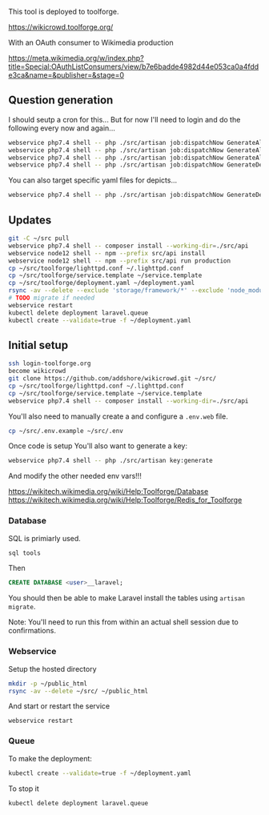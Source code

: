 This tool is deployed to toolforge.

https://wikicrowd.toolforge.org/

With an OAuth consumer to Wikimedia production

https://meta.wikimedia.org/w/index.php?title=Special:OAuthListConsumers/view/b7e6badde4982d44e053ca0a4fdde3ca&name=&publisher=&stage=0

## Question generation

I should seutp a cron for this...
But for now I'll need to login and do the following every now and again...

```sh
webservice php7.4 shell -- php ./src/artisan job:dispatchNow GenerateAliasQuestions enwiki 200
webservice php7.4 shell -- php ./src/artisan job:dispatchNow GenerateAliasQuestions dewiki 100
webservice php7.4 shell -- php ./src/artisan job:dispatchNow GenerateAliasQuestions plwiki 100
webservice php7.4 shell -- php ./src/artisan job:dispatchNow GenerateDepictsQuestionsYaml
```

You can also target specific yaml files for depicts...

```sh
webservice php7.4 shell -- php ./src/artisan job:dispatchNow GenerateDepictsQuestionsYaml ./src/spec/depicts/food/burger.yaml
```

## Updates

```sh
git -C ~/src pull
webservice php7.4 shell -- composer install --working-dir=./src/api
webservice node12 shell -- npm --prefix src/api install
webservice node12 shell -- npm --prefix src/api run production
cp ~/src/toolforge/lighttpd.conf ~/.lighttpd.conf
cp ~/src/toolforge/service.template ~/service.template
cp ~/src/toolforge/deployment.yaml ~/deployment.yaml
rsync -av --delete --exclude 'storage/framework/*' --exclude 'node_modules/*' ~/src/ ~/public_html
# TODO migrate if needed
webservice restart
kubectl delete deployment laravel.queue
kubectl create --validate=true -f ~/deployment.yaml
```

## Initial setup

```sh
ssh login-toolforge.org
become wikicrowd
git clone https://github.com/addshore/wikicrowd.git ~/src/
cp ~/src/toolforge/lighttpd.conf ~/.lighttpd.conf
cp ~/src/toolforge/service.template ~/service.template
webservice php7.4 shell -- composer install --working-dir=./src/api
```

You'll also need to manually create a and configure a `.env.web` file.

```sh
cp ~/src/.env.example ~/src/.env
```

Once code is setup You'll also want to generate a key:

```sh
webservice php7.4 shell -- php ./src/artisan key:generate
```

And modify the other needed env vars!!!

https://wikitech.wikimedia.org/wiki/Help:Toolforge/Database
https://wikitech.wikimedia.org/wiki/Help:Toolforge/Redis_for_Toolforge

### Database

SQL is primiarly used.

```sh
sql tools
```

Then

```sql
CREATE DATABASE <user>__laravel;
```

You should then be able to make Laravel install the tables using `artisan migrate`.

Note: You'll need to run this from within an actual shell session due to confirmations.

### Webservice

Setup the hosted directory

```sh
mkdir -p ~/public_html
rsync -av --delete ~/src/ ~/public_html
```

And start or restart the service

```
webservice restart
```

### Queue

To make the deployment:

```sh
kubectl create --validate=true -f ~/deployment.yaml
```

To stop it

```sh
kubectl delete deployment laravel.queue
```
